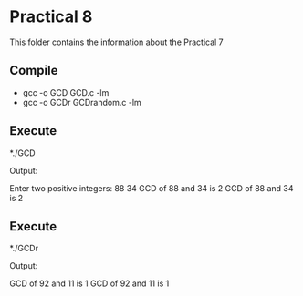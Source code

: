 # Practical 8

This folder contains the information about the Practical 7

## Compile

* gcc -o GCD GCD.c -lm
* gcc -o GCDr GCDrandom.c -lm


## Execute

*./GCD

Output: 

Enter two positive integers: 88 34
GCD of 88 and 34 is 2
GCD of 88 and 34 is 2


## Execute

*./GCDr

Output: 

GCD of 92 and 11 is 1
GCD of 92 and 11 is 1